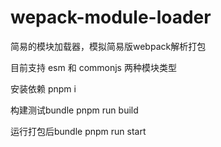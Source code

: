 # wepack-module-loader
简易的模块加载器，模拟简易版webpack解析打包

目前支持 esm 和 commonjs 两种模块类型

安装依赖
pnpm i

构建测试bundle
pnpm run build

运行打包后bundle
pnpm run start
